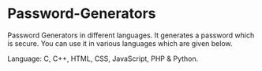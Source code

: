 # Password-Generators

Password Generators in different languages.
It generates a password which is secure.
You can use it in various languages which are given below.

Language: C, C++, HTML, CSS, JavaScript, PHP & Python.



